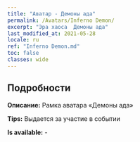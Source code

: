 ```yaml
---
title: "Аватар - Демоны ада"
permalink: /Avatars/Inferno Demon/
excerpt: "Эра хаоса  Демоны ада"
last_modified_at: 2021-05-28
locale: ru
ref: "Inferno Demon.md"
toc: false
classes: wide
---
```

## Подробности

 **Описание:** Рамка аватара «Демоны ада» 

 **Tips:** Выдается за участие в событии 

 **Is available:**  - 

